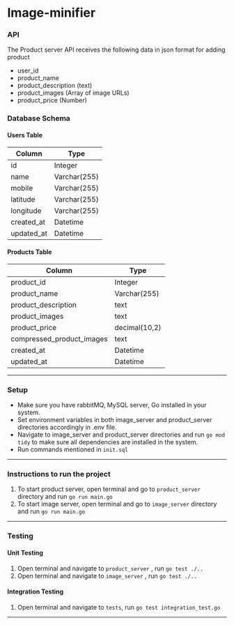 # Image-minifier

### API
The Product server API receives the following data in json format for adding product

- user_id
- product_name
- product_description (text)
- product_images (Array of image URLs)
- product_price (Number)

### Database Schema

#### Users Table

| Column     | Type          |
|------------|---------------|
| id         | Integer       |
| name       | Varchar(255)  |
| mobile     | Varchar(255)  |
| latitude   | Varchar(255)  |
| longitude  | Varchar(255)  |
| created_at | Datetime      |
| updated_at | Datetime      |

#### Products Table

| Column                     | Type          |
|----------------------------|---------------|
| product_id                 | Integer       |
| product_name               | Varchar(255)  |
| product_description        | text          |
| product_images             | text          |
| product_price              | decimal(10,2) |
| compressed_product_images  | text          |
| created_at                 | Datetime      |
| updated_at                 | Datetime      |


---
### Setup

- Make sure you have rabbitMQ, MySQL server, Go installed in your system.
- Set environment variables in both image_server and product_server directories accordingly in .env file.
- Navigate to image_server and product_server directories and run `go mod tidy` to make sure all dependencies are installed in the system.
- Run commands mentioned in `init.sql`

---

### Instructions to run the project

1. To start product server, open terminal and go to `product_server` directory and run `go run main.go`
2. To start image server, open terminal and go to `image_server` directory and run `go run main.go`

---

### Testing

#### Unit Testing

1. Open terminal and navigate to `product_server` , run `go test ./..`
2. Open terminal and navigate to `image_server` , run `go test ./..`

#### Integration Testing

1. Open terminal and navigate to `tests`, run `go test integration_test.go`

---